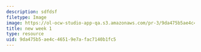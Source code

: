```yaml
---
description: sdfdsf
filetype: Image
image: https://ol-ocw-studio-app-qa.s3.amazonaws.com/pr-3/9da475b5ae4c46519e7afac7140b1fc5_loki.gif
title: new week 1
type: resource
uid: 9da475b5-ae4c-4651-9e7a-fac7140b1fc5
---
```

